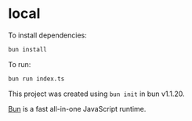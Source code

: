 # local

To install dependencies:

```bash
bun install
```

To run:

```bash
bun run index.ts
```

This project was created using `bun init` in bun v1.1.20. 

[Bun](https://bun.sh) is a fast all-in-one JavaScript runtime.
